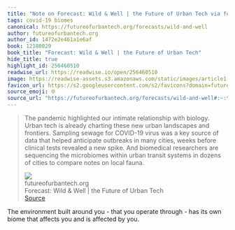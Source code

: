 ```yaml
---
title: "Note on Forecast: Wild & Well | the Future of Urban Tech via futureofurbantech.org"
tags: covid-19 biomes
canonical: https://futureofurbantech.org/forecasts/wild-and-well
author: futureofurbantech.org
author_id: 1472e2e461a1e6af
book: 12188029
book_title: "Forecast: Wild & Well | the Future of Urban Tech"
hide_title: true
highlight_id: 256460510
readwise_url: https://readwise.io/open/256460510
image: https://readwise-assets.s3.amazonaws.com/static/images/article1.be68295a7e40.png
favicon_url: https://s2.googleusercontent.com/s2/favicons?domain=futureofurbantech.org
source_emoji: 🌐
source_url: "https://futureofurbantech.org/forecasts/wild-and-well#:~:text=The%20pandemic%20highlighted,on%20local%20fauna."
---
```


> The pandemic highlighted our intimate relationship with biology. Urban tech is already charting these new urban landscapes and frontiers. Sampling sewage for COVID-19 virus was a key source of data that helped anticipate outbreaks in many cities, weeks before clinical tests revealed a new spike. And biomedical researchers are sequencing the microbiomes within urban transit systems in dozens of cities to compare notes on local fauna.
> <div class="quoteback-footer"><div class="quoteback-avatar"><img class="mini-favicon" src="https://s2.googleusercontent.com/s2/favicons?domain=futureofurbantech.org"></div><div class="quoteback-metadata"><div class="metadata-inner"><span style="display:none">FROM:</span><div aria-label="futureofurbantech.org" class="quoteback-author"> futureofurbantech.org</div><div aria-label="Forecast: Wild & Well | the Future of Urban Tech" class="quoteback-title"> Forecast: Wild & Well | the Future of Urban Tech</div></div></div><div class="quoteback-backlink"><a target="_blank" aria-label="go to the full text of this quotation" rel="noopener" href="https://futureofurbantech.org/forecasts/wild-and-well#:~:text=The%20pandemic%20highlighted,on%20local%20fauna." class="quoteback-arrow"> Source</a></div></div>

The environment built around you - that you operate through - has its own biome that affects you and is affected by you.